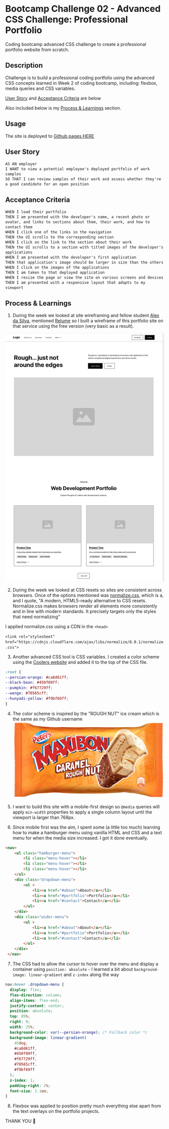 # Bootcamp Challenge 02 - Advanced CSS Challenge: Professional Portfolio

Coding bootcamp advanced CSS challenge to create a professional portfolio website from scratch.

## Description

Challenge is to build a professional coding portfolio using the advanced CSS concepts learned in Week 2 of coding bootcamp, including: flexbox, media queries and CSS variables.

[User Story](#user-story) and [Acceptance Criteria](#acceptance-criteria) are below

Also included below is my [Process & Learnings](#process-learnings) section.

## Usage

The site is deployed to [Github pages HERE](https://roughnut.github.io/bootcamp-challenge-02-advanced-css-challenge-professional-portfolio/ "link to deployed site")

<a id="user-story"></a>

## User Story

```
AS AN employer
I WANT to view a potential employee's deployed portfolio of work samples
SO THAT I can review samples of their work and assess whether they're a good candidate for an open position
```

<a id=acceptance-criteria></a>

## Acceptance Criteria

```GIVEN I need to sample a potential employee's previous work
WHEN I load their portfolio
THEN I am presented with the developer's name, a recent photo or avatar, and links to sections about them, their work, and how to contact them
WHEN I click one of the links in the navigation
THEN the UI scrolls to the corresponding section
WHEN I click on the link to the section about their work
THEN the UI scrolls to a section with titled images of the developer's applications
WHEN I am presented with the developer's first application
THEN that application's image should be larger in size than the others
WHEN I click on the images of the applications
THEN I am taken to that deployed application
WHEN I resize the page or view the site on various screens and devices
THEN I am presented with a responsive layout that adapts to my viewport

```

<a id="process-learnings"></a>

## Process & Learnings

1. During the week we looked at site wireframing and fellow student [Alex da Silva](https://design4reap.com/ "Link to Alex da Silva's personal website"), mentioned [Relume](https://www.relume.io/ "Link to Relume site") so I built a wireframe of this portfolio site on that service using the free version (very basic as a result).

![wireframe screenshot](./assets/images/roughnut-dev-wireframe.png "roughnut portfolio website wireframe screenshot")

2. During the week we looked at CSS resets so sites are consistent across browsers. Once of the options mentioned was [normalize.css](https://necolas.github.io/normalize.css/ "Link to normalize.css"), which is a, and I quote, "A modern, HTML5-ready alternative to CSS resets. Normalize.css makes browsers render all elements more consistently and in line with modern standards. It precisely targets only the styles that need normalizing"

I applied normalize.css using a CDN in the `<head>`

`<link rel="stylesheet" href="https://cdnjs.cloudflare.com/ajax/libs/normalize/8.0.1/normalize.css">`

3. Another advanced CSS tool is CSS variables. I created a color scheme using the [Coolers website](https://coolors.co/ca8d61-450f09-f67729-70565c-f9bf69 "link to color palette created on Coolers website") and added it to the top of the CSS file.  

```css
:root {
--persian-orange: #ca8d61ff;
--black-bean: #450f09ff;
--pumpkin: #f67729ff;
--wenge: #70565cff;
--hunyadi-yellow: #f9bf69ff;
}
```

4. The color scheme is inspired by the "ROUGH NUT" ice cream which is the same as my Github username  
![rough-nut-ice-cream](./assets/images/caramel-roughnut.png "pic of caramel rough nut ice cream")

5. I want to build this site with a mobile-first design so `@media` queries will apply `min-width` properties to apply a single column layout until the viewport is larger than 768px.

6. Since mobile first was the aim, I spent some (a little too much) learning how to make a hamburger menu using vanilla HTML and CSS and a text menu for when the media size increased. I got it done eventually.

```html
<nav>
    <ul class="hamburger-menu">
        <li class="menu-hover"></li>
        <li class="menu-hover"></li>
        <li class="menu-hover"></li>
    </ul>
    <div class="dropdown-menu">
        <ul >
            <li><a href="#about">About</a></li>
            <li><a href="#portfolio">Portfolio</a></li>
            <li><a href="#contact">Contact</a></li>
        </ul>
    </div>
    <div class="wider-menu">
        <ul >
            <li><a href="#about">About</a></li>
            <li><a href="#portfolio">Portfolio</a></li>
            <li><a href="#contact">Contact</a></li>
        </ul>
    </div>
 </nav>
```

7. The CSS had to allow the cursor to hover over the menu and display a container using `position: absolute` - I learned a bit about `background-image: linear-gradient` and `z-index` along the way

```css
nav:hover .dropdown-menu {
  display: flex;
  flex-direction: column;
  align-items: flex-end;
  justify-content: center;
  position: absolute;
  top: 85%;
  right: 0;
  width: 25%;
  background-color: var(--persian-orange); /* Fallback color */
  background-image: linear-gradient(
    45deg,
    #ca8d61ff,
    #450f09ff,
    #f67729ff,
    #70565cff,
    #f9bf69ff
  );
  z-index: 1;
  padding-right: 2%;
  font-size: 1.1em;
}
```

8. Flexbox was applied to position pretty much everything else apart from the text overlays on the portfolio projects.  

THANK YOU :pray:

